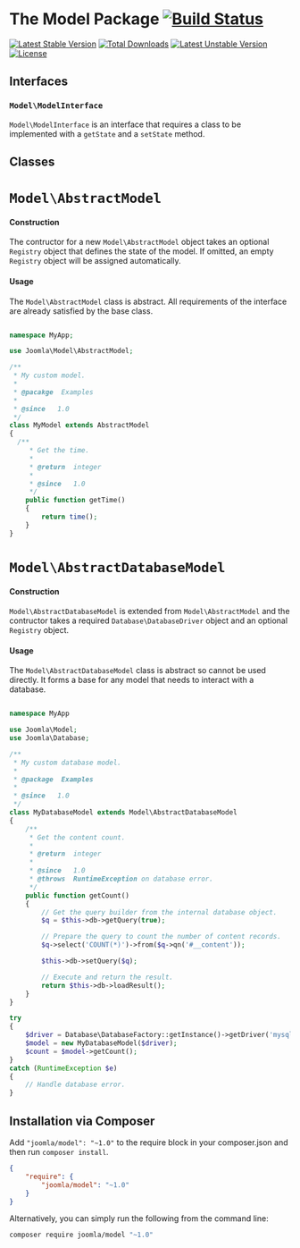 # The Model Package [![Build Status](https://travis-ci.org/joomla-framework/model.png?branch=master)](https://travis-ci.org/joomla-framework/model)

[![Latest Stable Version](https://poser.pugx.org/joomla/model/v/stable)](https://packagist.org/packages/joomla/model)
[![Total Downloads](https://poser.pugx.org/joomla/model/downloads)](https://packagist.org/packages/joomla/model)
[![Latest Unstable Version](https://poser.pugx.org/joomla/model/v/unstable)](https://packagist.org/packages/joomla/model)
[![License](https://poser.pugx.org/joomla/model/license)](https://packagist.org/packages/joomla/model)

## Interfaces

### `Model\ModelInterface`

`Model\ModelInterface` is an interface that requires a class to be implemented with a `getState` and a `setState` method.

## Classes

# `Model\AbstractModel`

#### Construction

The contructor for a new `Model\AbstractModel` object takes an optional `Registry` object that defines the state of the model. If omitted, an empty `Registry` object will be assigned automatically.

#### Usage

The `Model\AbstractModel` class is abstract. All requirements of the interface are already satisfied by the base class.

```php

namespace MyApp;

use Joomla\Model\AbstractModel;

/**
 * My custom model.
 *
 * @pacakge  Examples
 *
 * @since   1.0
 */
class MyModel extends AbstractModel
{
  /**
	 * Get the time.
	 *
	 * @return  integer
	 *
	 * @since   1.0
	 */
	public function getTime()
	{
		return time();
	}
}
```

# `Model\AbstractDatabaseModel`

#### Construction

`Model\AbstractDatabaseModel` is extended from `Model\AbstractModel` and the contructor takes a required `Database\DatabaseDriver` object and an optional `Registry` object.

#### Usage

The `Model\AbstractDatabaseModel` class is abstract so cannot be used directly. It forms a base for any model that needs to interact with a database.

```php

namespace MyApp

use Joomla\Model;
use Joomla\Database;

/**
 * My custom database model.
 *
 * @package  Examples
 *
 * @since   1.0
 */
class MyDatabaseModel extends Model\AbstractDatabaseModel
{
	/**
	 * Get the content count.
	 *
	 * @return  integer
	 *
	 * @since   1.0
	 * @throws  RuntimeException on database error.
	 */
	public function getCount()
	{
		// Get the query builder from the internal database object.
		$q = $this->db->getQuery(true);

		// Prepare the query to count the number of content records.
		$q->select('COUNT(*)')->from($q->qn('#__content'));

		$this->db->setQuery($q);

		// Execute and return the result.
		return $this->db->loadResult();
	}
}

try
{
	$driver = Database\DatabaseFactory::getInstance()->getDriver('mysqli');
	$model = new MyDatabaseModel($driver);
	$count = $model->getCount();
}
catch (RuntimeException $e)
{
	// Handle database error.
}
```


## Installation via Composer

Add `"joomla/model": "~1.0"` to the require block in your composer.json and then run `composer install`.

```json
{
	"require": {
		"joomla/model": "~1.0"
	}
}
```

Alternatively, you can simply run the following from the command line:

```sh
composer require joomla/model "~1.0"
```
